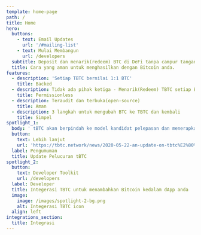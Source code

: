 ```yaml
---
template: home-page
path: /
title: Home
hero:
  buttons:
    - text: Email Updates
      url: '/#mailing-list'
    - text: Mulai Membangun
      url: /developers
  subtitle: Deposit dan menarik(redeem) BTC di DeFi tanpa campur tangan pihak lain.
  title: Cara yang aman untuk menghasilkan dengan Bitcoin anda.
features:
  - description: 'Setiap TBTC bernilai 1:1 BTC'
    title: Backed
  - description: Tidak ada pihak ketiga - Menarik(Redeem) TBTC setiap BTC kapanpun
    title: Permissionless
  - description: Teraudit dan terbuka(open-source)
    title: Aman
  - description: 3 langkah untuk mengubah BTC ke TBTC dan kembali
    title: Simpel
spotlight_1:
  body: ' tBTC akan berpindah ke model kandidat pelepasan dan menerapkan batas pasokan. Langkah-langkah keamanan diperluas mencakup audit lebih lanjut dan 10x bug bounty.'
  button:
    text: Lebih lanjut
    url: 'https://tbtc.network/news/2020-05-22-an-update-on-tbtc%E2%80%99s-launch/'
  label: Pengumuman
  title: Update Pelucuran tBTC
spotlight_2:
  button:
    text: Developer Toolkit
    url: /developers
  label: Developer
  title: Integerasi TBTC untuk menambahkan Bitcoin kedalam dApp anda
  image:
    image: /images/spotlight-2-bg.png
    alt: Integerasi TBTC icon
  align: left
integrations_section:
  title: Integrasi
---
```


